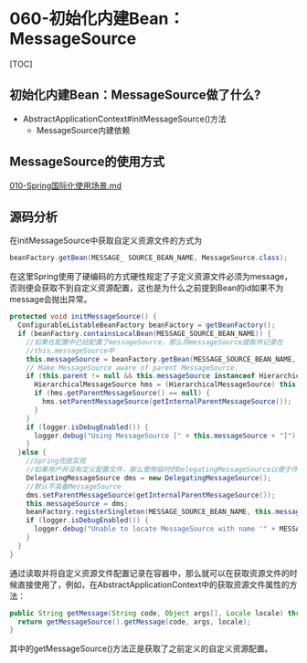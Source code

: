 # 060-初始化内建Bean：MessageSource

[TOC]

## 初始化内建Bean：MessageSource做了什么?

- AbstractApplicationContext#initMessageSource()方法
  - MessageSource内建依赖

## MessageSource的使用方式

 [010-Spring国际化使用场景.md](../011-Spring国际化/010-Spring国际化使用场景.md) 

## 源码分析

在initMessageSource中获取自定义资源文件的方式为

```java
beanFactory.getBean(MESSAGE_ SOURCE_BEAN_NAME, MessageSource.class);
```

在这里Spring使用了硬编码的方式硬性规定了子定义资源文件必须为message，否则便会获取不到自定义资源配置，这也是为什么之前提到Bean的id如果不为message会抛出异常。

```java
protected void initMessageSource() {
  ConfigurableListableBeanFactory beanFactory = getBeanFactory();
  if (beanFactory.containsLocalBean(MESSAGE_SOURCE_BEAN_NAME)) {
    //如果在配置中已经配置了messageSource，那么将messageSource提取并记录在  
    //this.messageSource中
    this.messageSource = beanFactory.getBean(MESSAGE_SOURCE_BEAN_NAME, MessageSource.class);
    // Make MessageSource aware of parent MessageSource.
    if (this.parent != null && this.messageSource instanceof HierarchicalMessageSource) {
      HierarchicalMessageSource hms = (HierarchicalMessageSource) this.messageSource;
      if (hms.getParentMessageSource() == null) {
        hms.setParentMessageSource(getInternalParentMessageSource());
      }
    }
    if (logger.isDebugEnabled()) {
      logger.debug("Using MessageSource [" + this.messageSource + "]");
    }
  }else {
    //Spring兜底实现
    //如果用户并没有定义配置文件，那么使用临时的DelegatingMessageSource以便于作为调用  
    DelegatingMessageSource dms = new DelegatingMessageSource();
    //默认不具备MessageSource
    dms.setParentMessageSource(getInternalParentMessageSource());
    this.messageSource = dms;
    beanFactory.registerSingleton(MESSAGE_SOURCE_BEAN_NAME, this.messageSource);
    if (logger.isDebugEnabled()) {
      logger.debug("Unable to locate MessageSource with name '" + MESSAGE_SOURCE_BEAN_NAME +"': using default [" + this.messageSource + "]");
    }
  }
}
```

通过读取并将自定义资源文件配置记录在容器中，那么就可以在获取资源文件的时候直接使用了，例如，在AbstractApplicationContext中的获取资源文件属性的方法：

```java
public String getMessage(String code, Object args[], Locale locale) throws NoSuchMessage Exception {
  return getMessageSource().getMessage(code, args, locale);
}
```

其中的getMessageSource()方法正是获取了之前定义的自定义资源配置。


